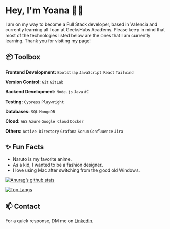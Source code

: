 # Hey, I'm Yoana 👋🏽
I am on my way to become a Full Stack developer, based in Valencia and currently learning all I can at GeeksHubs Academy. Please keep in mind that most of the technologies listed below are the ones that I am currently learning. Thank you for visiting my page!


## 📦 Toolbox
**Frontend Development:** `Bootstrap` `JavaScript` `React`  `Tailwind` 
 
**Version Control:** `Git` `GitLab` 

**Backend Development:** `Node.js` `Java` `#C` 

**Testing:** `Cypress` `Playwright`

**Databases:** `SQL` `MongoDB`

**Cloud:** `AWS` `Azure` `Google Cloud` `Docker`

**Others:** `Active Directory` `Grafana` `Scrum` `Confluence` `Jira`


## ✨ Fun Facts
- Naruto is my favorite anime.
- As a kid, I wanted to be a fashion designer.
- I love using Mac after switching from the good old Windows.


[![Anurag’s github stats](https://github-readme-stats.vercel.app/api?username=yoanastamenova)](https://github.com/yoanastamenova)

[![Top Langs](https://github-readme-stats.vercel.app/api/top-langs/?username=yoanastamenova&layout=compact)](https://github.com/yoanastamenova)

## 📫 Contact
For a quick response, DM me on [LinkedIn](https://www.linkedin.com/in/yoanastamenova/). 
